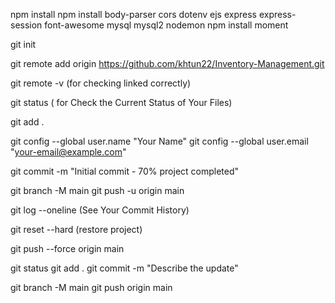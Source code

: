 
npm install
npm install body-parser cors dotenv ejs express express-session font-awesome mysql mysql2 nodemon
npm install moment

git init

git remote add origin https://github.com/khtun22/Inventory-Management.git

git remote -v  (for checking linked correctly)

git status  ( for Check the Current Status of Your Files)

git add .

git config --global user.name "Your Name"
git config --global user.email "your-email@example.com"

git commit -m "Initial commit - 70% project completed"

git branch -M main
git push -u origin main



git log --oneline (See Your Commit History)

git reset --hard <commit-id> (restore project)

git push --force origin main 


git status
git add .
git commit -m "Describe the update"

git branch -M main
git push origin main

